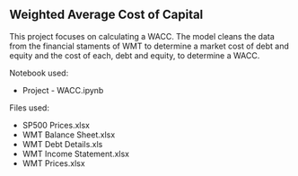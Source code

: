 ## Weighted Average Cost of Capital

This project focuses on calculating a WACC. The model cleans the data from the financial staments of WMT to determine a 
market cost of debt and equity and the cost of each, debt and equity, to determine a WACC. <br>

Notebook used:
- Project - WACC.ipynb

Files used:
- SP500 Prices.xlsx
- WMT Balance Sheet.xlsx
- WMT Debt Details.xls
- WMT Income Statement.xlsx
- WMT Prices.xlsx

